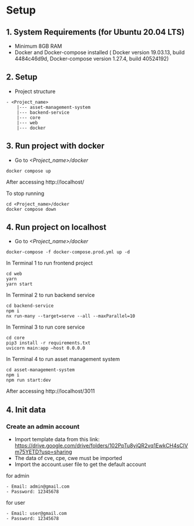 # Setup

## 1. System Requirements (for Ubuntu 20.04 LTS)

- Minimum 8GB RAM
- Docker and Docker-compose installed ( Docker version 19.03.13, build 4484c46d9d, Docker-compose version 1.27.4, build 40524192)

## 2. Setup

- Project structure

```
- <Project_name>
    |--- asset-management-system
    |--- backend-service
    |--- core
    |--- web
    |--- docker

```

## 3. Run project with docker

- Go to _<Project_name>/docker_

```
docker compose up
```

After accessing http://localhost/

To stop running

```
cd <Project_name>/docker
docker compose down
```

## 4. Run project on localhost

- Go to _<Project_name>/docker_

```
docker-compose -f docker-compose.prod.yml up -d
```

In Terminal 1 to run frontend project

```
cd web
yarn
yarn start
```

In Terminal 2 to run backend service

```
cd backend-service
npm i
nx run-many --target=serve --all --maxParallel=10
```

In Terminal 3 to run core service

```
cd core
pip3 install -r requirements.txt
uvicorn main:app —host 0.0.0.0
```

In Terminal 4 to run asset management system

```
cd asset-management-system
npm i
npm run start:dev
```

After accessing http://localhost/3011

## 4. Init data

### Create an admin account

- Import template data from this link: https://drive.google.com/drive/folders/102PpTu8yiQR2vq1EwkCH4sClVm75YETD?usp=sharing
- The data of cve, cpe, cwe must be imported
- Import the account.user file to get the default account

for admin

```
- Email: admin@gmail.com
- Password: 12345678
```

for user

```
- Email: user@gmail.com
- Password: 12345678
```
